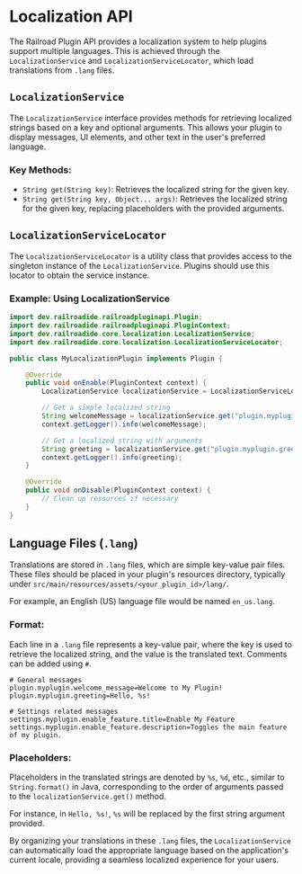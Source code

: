 # Localization API

The Railroad Plugin API provides a localization system to help plugins support multiple languages. This is achieved through the `LocalizationService` and `LocalizationServiceLocator`, which load translations from `.lang` files.

## `LocalizationService`

The `LocalizationService` interface provides methods for retrieving localized strings based on a key and optional arguments. This allows your plugin to display messages, UI elements, and other text in the user's preferred language.

### Key Methods:

- `String get(String key)`: Retrieves the localized string for the given key.
- `String get(String key, Object... args)`: Retrieves the localized string for the given key, replacing placeholders with the provided arguments.

## `LocalizationServiceLocator`

The `LocalizationServiceLocator` is a utility class that provides access to the singleton instance of the `LocalizationService`. Plugins should use this locator to obtain the service instance.

### Example: Using LocalizationService

```java
import dev.railroadide.railroadpluginapi.Plugin;
import dev.railroadide.railroadpluginapi.PluginContext;
import dev.railroadide.core.localization.LocalizationService;
import dev.railroadide.core.localization.LocalizationServiceLocator;

public class MyLocalizationPlugin implements Plugin {

    @Override
    public void onEnable(PluginContext context) {
        LocalizationService localizationService = LocalizationServiceLocator.getInstance();

        // Get a simple localized string
        String welcomeMessage = localizationService.get("plugin.myplugin.welcome_message");
        context.getLogger().info(welcomeMessage);

        // Get a localized string with arguments
        String greeting = localizationService.get("plugin.myplugin.greeting", "John Doe");
        context.getLogger().info(greeting);
    }

    @Override
    public void onDisable(PluginContext context) {
        // Clean up resources if necessary
    }
}
```

## Language Files (`.lang`)

Translations are stored in `.lang` files, which are simple key-value pair files. These files should be placed in your plugin's resources directory, typically under `src/main/resources/assets/<your_plugin_id>/lang/`.

For example, an English (US) language file would be named `en_us.lang`.

### Format:

Each line in a `.lang` file represents a key-value pair, where the key is used to retrieve the localized string, and the value is the translated text. Comments can be added using `#`.

```properties
# General messages
plugin.myplugin.welcome_message=Welcome to My Plugin!
plugin.myplugin.greeting=Hello, %s!

# Settings related messages
settings.myplugin.enable_feature.title=Enable My Feature
settings.myplugin.enable_feature.description=Toggles the main feature of my plugin.
```

### Placeholders:

Placeholders in the translated strings are denoted by `%s`, `%d`, etc., similar to `String.format()` in Java, corresponding to the order of arguments passed to the `localizationService.get()` method.

For instance, in `Hello, %s!`, `%s` will be replaced by the first string argument provided.

By organizing your translations in these `.lang` files, the `LocalizationService` can automatically load the appropriate language based on the application's current locale, providing a seamless localized experience for your users.